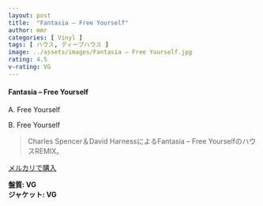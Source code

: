 ```yaml
---
layout: post
title:  "Fantasia – Free Yourself"
author: mmr
categories: [ Vinyl ]
tags: [ ハウス, ディープハウス ]
image: ../assets/images/Fantasia – Free Yourself.jpg
rating: 4.5
v-rating: VG
---
```


#### Fantasia – Free Yourself

A. Free Yourself

B. Free Yourself

> Charles Spencer＆David HarnessによるFantasia – Free YourselfのハウスREMIX。

[メルカリで購入](https://jp.mercari.com/item/m69660519170)

<div class="mt-4 mb-4 d-flex align-items-center">
<strong class="mr-1">盤質: VG</strong>
</div>
<div class="mt-4 mb-4 d-flex align-items-center">
<strong class="mr-1">ジャケット: VG</strong>
</div>
